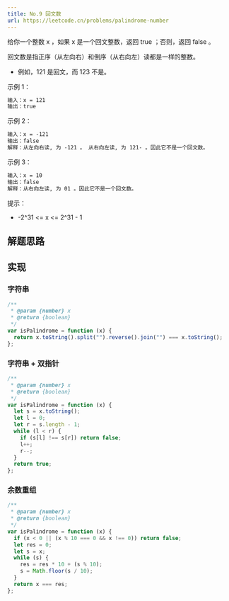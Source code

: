 ```yaml
---
title: No.9 回文数
url: https://leetcode.cn/problems/palindrome-number
---
```


给你一个整数 x ，如果 x 是一个回文整数，返回 true ；否则，返回 false 。

回文数是指正序（从左向右）和倒序（从右向左）读都是一样的整数。

- 例如，121 是回文，而 123 不是。

示例 1：

```md
输入：x = 121
输出：true
```

示例 2：

```md
输入：x = -121
输出：false
解释：从左向右读, 为 -121 。 从右向左读, 为 121- 。因此它不是一个回文数。
```

示例 3：

```md
输入：x = 10
输出：false
解释：从右向左读, 为 01 。因此它不是一个回文数。
```

提示：

- -2^31 <= x <= 2^31 - 1

## 解题思路

## 实现

### 字符串

```js
/**
 * @param {number} x
 * @return {boolean}
 */
var isPalindrome = function (x) {
  return x.toString().split("").reverse().join("") === x.toString();
};
```

### 字符串 + 双指针

```js
/**
 * @param {number} x
 * @return {boolean}
 */
var isPalindrome = function (x) {
  let s = x.toString();
  let l = 0;
  let r = s.length - 1;
  while (l < r) {
    if (s[l] !== s[r]) return false;
    l++;
    r--;
  }
  return true;
};
```

### 余数重组

```js
/**
 * @param {number} x
 * @return {boolean}
 */
var isPalindrome = function (x) {
  if (x < 0 || (x % 10 === 0 && x !== 0)) return false;
  let res = 0;
  let s = x;
  while (s) {
    res = res * 10 + (s % 10);
    s = Math.floor(s / 10);
  }
  return x === res;
};
```

